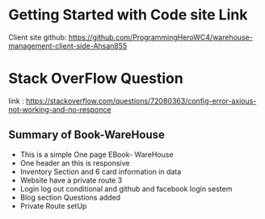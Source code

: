 # Getting Started with Code site Link
Client site github: https://github.com/ProgrammingHeroWC4/warehouse-management-client-side-Ahsan855

# Stack OverFlow Question
link : https://stackoverflow.com/questions/72080363/config-error-axious-not-working-and-no-responce

## Summary of Book-WareHouse
- This is a simple One page EBook- WareHouse
- One header an this is responsive
- Inventory Section and 6 card information in data
- Website have a private route 3
- Login log out conditional and github and facebook login sestem
- Blog section Questions added
- Private Route setUp


